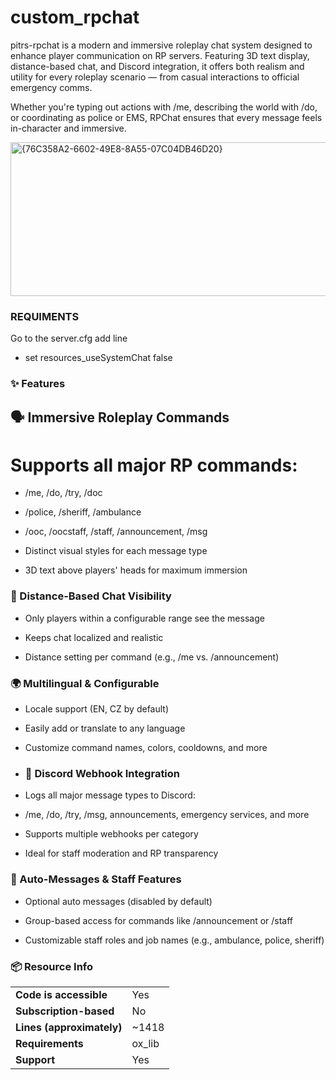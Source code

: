 # custom_rpchat

pitrs-rpchat is a modern and immersive roleplay chat system designed to enhance player communication on RP servers. Featuring 3D text display, distance-based chat, and Discord integration, it offers both realism and utility for every roleplay scenario — from casual interactions to official emergency comms.

Whether you're typing out actions with /me, describing the world with /do, or coordinating as police or EMS, RPChat ensures that every message feels in-character and immersive.


<img width="667" height="246" alt="{76C358A2-6602-49E8-8A55-07C04DB46D20}" src="https://github.com/user-attachments/assets/b8d43375-a656-4745-8bfe-b6bb0fa6fea2" />


### REQUIMENTS
Go to the server.cfg add line 
* set resources_useSystemChat false



### ✨ Features
## 🗣️ Immersive Roleplay Commands
 
# Supports all major RP commands: 

* /me, /do, /try, /doc

* /police, /sheriff, /ambulance

* /ooc, /oocstaff, /staff, /announcement, /msg

* Distinct visual styles for each message type

* 3D text above players' heads for maximum immersion

### 📏 Distance-Based Chat Visibility

* Only players within a configurable range see the message

* Keeps chat localized and realistic

* Distance setting per command (e.g., /me vs. /announcement)

### 🌍 Multilingual & Configurable

* Locale support (EN, CZ by default)

* Easily add or translate to any language

* Customize command names, colors, cooldowns, and more

* ### 💬 Discord Webhook Integration

* Logs all major message types to Discord:

* /me, /do, /try, /msg, announcements, emergency services, and more

*  Supports multiple webhooks per category

*  Ideal for staff moderation and RP transparency

### 🚨 Auto-Messages & Staff Features

*  Optional auto messages (disabled by default)

*  Group-based access for commands like /announcement or /staff

*  Customizable staff roles and job names (e.g., ambulance, police, sheriff)

### 📦 Resource Info

|||
| --- | --- |
|**Code is accessible**|Yes|
|**Subscription-based**|No|
|**Lines (approximately)**|~1418|
|**Requirements**|ox_lib|
|**Support**|Yes|
